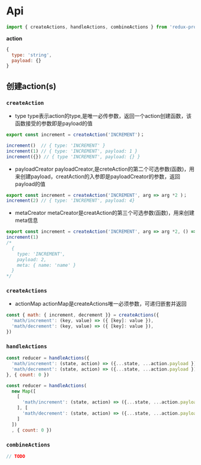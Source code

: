 # Api

```js
import { createActions, handleActions, combineActions } from 'redux-promise';
```

**action**

```js
{
  type: 'string',
  payload: {}
}
```

## 创建action(s)

### `createAction`

* type 
type表示action的type,是唯一必传参数，返回一个action创建函数，该函数接受的参数即是payload的值

```js
export const increment = createAction('INCREMENT')；

increment()  // { type: 'INCREMENT' }
increment(1) // { type: 'INCREMENT', payload: 1 }
increment({}) // { type 'INCREMENT', payload: {} }
```

* payloadCreator
payloadCreator,是creteAction的第二个可选参数(函数)，用来创建payload，creatAction的入参即是payloadCreator的参数，返回payload的值

```js
export const increment = createAction('INCREMENT', arg => arg *2 )；
increment(2) // { type: 'INCREMENT', payload: 4}
```

* metaCreator
metaCreator是creatAction的第三个可选参数(函数)，用来创建meta信息

```js
export const increment = createAction('INCREMENT', arg => arg *2, () => ({ name: 'name' }})))；
increment(1)
/*
  {
    type: 'INCREMENT',
    payload: 2,
    meta: { name: 'name' }
  }
*/
```
### `createActions`

* actionMap
actionMap是createActions唯一必须参数，可递归嵌套并返回

```js
const { math: { increment, decrement }} = createActions({
  'math/increment': (key, value) => ({ [key]: value }),
  'math/decrement': (key, value) => ({ [key]: value }),
})
```

### `handleActions`

```js
const reducer = handleActions({
  'math/increment': (state, action) => ({...state, ...action.payload })
  'math/decrement': (state, action) => ({...state, ...action.payload })
}, { count: 0 })

const reducer = handleActions(
  new Map([
    [
      'math/increment': (state, action) => ({...state, ...action.payload })
    ], [
      'math/decrement': (state, action) => ({...state, ...action.payload })
    ]
  ])
  , { count: 0 })
```

### `combineActions`

```js
// TODO
```